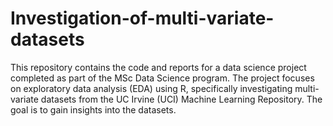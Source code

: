 # Investigation-of-multi-variate-datasets
This repository contains the code and reports for a data science project completed as part of the MSc Data Science program. The project focuses on exploratory data analysis (EDA) using R, specifically investigating multi-variate datasets from the UC Irvine (UCI) Machine Learning Repository. The goal is to gain insights into the datasets.
